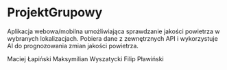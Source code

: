 # ProjektGrupowy
Aplikacja webowa/mobilna umożliwiająca sprawdzanie jakości powietrza w wybranych lokalizacjach. Pobiera dane z zewnętrznych API i wykorzystuje AI do prognozowania zmian jakości powietrza.


Maciej Łapiński
Maksymilian Wyszatycki
Filip Pławiński